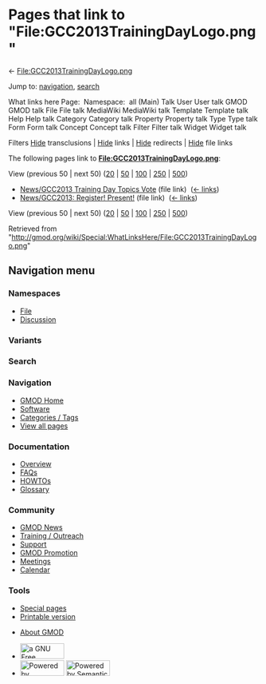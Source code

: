 <div id="mw-page-base" class="noprint">

</div>

<div id="mw-head-base" class="noprint">

</div>

<div id="content" class="mw-body" role="main">

<span id="top"></span>

<div id="mw-js-message" style="display:none;">

</div>



# <span dir="auto">Pages that link to "File:GCC2013TrainingDayLogo.png"</span>

<div id="bodyContent">

<div id="contentSub">

←
[File:GCC2013TrainingDayLogo.png](/wiki/File:GCC2013TrainingDayLogo.png "File:GCC2013TrainingDayLogo.png")

</div>

<div id="jump-to-nav" class="mw-jump">

Jump to: [navigation](#mw-navigation), [search](#p-search)

</div>

<div id="mw-content-text">

What links here Page:  Namespace:  all (Main) Talk User User talk GMOD
GMOD talk File File talk MediaWiki MediaWiki talk Template Template talk
Help Help talk Category Category talk Property Property talk Type Type
talk Form Form talk Concept Concept talk Filter Filter talk Widget
Widget talk

Filters
[Hide](/mediawiki/index.php?title=Special:WhatLinksHere/File:GCC2013TrainingDayLogo.png&hidetrans=1 "Special:WhatLinksHere/File:GCC2013TrainingDayLogo.png")
transclusions \|
[Hide](/mediawiki/index.php?title=Special:WhatLinksHere/File:GCC2013TrainingDayLogo.png&hidelinks=1 "Special:WhatLinksHere/File:GCC2013TrainingDayLogo.png")
links \|
[Hide](/mediawiki/index.php?title=Special:WhatLinksHere/File:GCC2013TrainingDayLogo.png&hideredirs=1 "Special:WhatLinksHere/File:GCC2013TrainingDayLogo.png")
redirects \|
[Hide](/mediawiki/index.php?title=Special:WhatLinksHere/File:GCC2013TrainingDayLogo.png&hideimages=1 "Special:WhatLinksHere/File:GCC2013TrainingDayLogo.png")
file links

The following pages link to
**[File:GCC2013TrainingDayLogo.png](/wiki/File:GCC2013TrainingDayLogo.png "File:GCC2013TrainingDayLogo.png")**:

View (previous 50 \| next 50)
([20](/mediawiki/index.php?title=Special:WhatLinksHere/File:GCC2013TrainingDayLogo.png&limit=20 "Special:WhatLinksHere/File:GCC2013TrainingDayLogo.png")
\|
[50](/mediawiki/index.php?title=Special:WhatLinksHere/File:GCC2013TrainingDayLogo.png&limit=50 "Special:WhatLinksHere/File:GCC2013TrainingDayLogo.png")
\|
[100](/mediawiki/index.php?title=Special:WhatLinksHere/File:GCC2013TrainingDayLogo.png&limit=100 "Special:WhatLinksHere/File:GCC2013TrainingDayLogo.png")
\|
[250](/mediawiki/index.php?title=Special:WhatLinksHere/File:GCC2013TrainingDayLogo.png&limit=250 "Special:WhatLinksHere/File:GCC2013TrainingDayLogo.png")
\|
[500](/mediawiki/index.php?title=Special:WhatLinksHere/File:GCC2013TrainingDayLogo.png&limit=500 "Special:WhatLinksHere/File:GCC2013TrainingDayLogo.png"))

- [News/GCC2013 Training Day Topics
  Vote](/wiki/News/GCC2013_Training_Day_Topics_Vote "News/GCC2013 Training Day Topics Vote")
  (file link) ‎ <span class="mw-whatlinkshere-tools">([←
  links](/mediawiki/index.php?title=Special:WhatLinksHere&target=News%2FGCC2013+Training+Day+Topics+Vote "Special:WhatLinksHere"))</span>
- [News/GCC2013: Register!
  Present!](/wiki/News/GCC2013:_Register!_Present! "News/GCC2013: Register! Present!")
  (file link) ‎ <span class="mw-whatlinkshere-tools">([←
  links](/mediawiki/index.php?title=Special:WhatLinksHere&target=News%2FGCC2013%3A+Register%21+Present%21 "Special:WhatLinksHere"))</span>

View (previous 50 \| next 50)
([20](/mediawiki/index.php?title=Special:WhatLinksHere/File:GCC2013TrainingDayLogo.png&limit=20 "Special:WhatLinksHere/File:GCC2013TrainingDayLogo.png")
\|
[50](/mediawiki/index.php?title=Special:WhatLinksHere/File:GCC2013TrainingDayLogo.png&limit=50 "Special:WhatLinksHere/File:GCC2013TrainingDayLogo.png")
\|
[100](/mediawiki/index.php?title=Special:WhatLinksHere/File:GCC2013TrainingDayLogo.png&limit=100 "Special:WhatLinksHere/File:GCC2013TrainingDayLogo.png")
\|
[250](/mediawiki/index.php?title=Special:WhatLinksHere/File:GCC2013TrainingDayLogo.png&limit=250 "Special:WhatLinksHere/File:GCC2013TrainingDayLogo.png")
\|
[500](/mediawiki/index.php?title=Special:WhatLinksHere/File:GCC2013TrainingDayLogo.png&limit=500 "Special:WhatLinksHere/File:GCC2013TrainingDayLogo.png"))

</div>

<div class="printfooter">

Retrieved from
"<http://gmod.org/wiki/Special:WhatLinksHere/File:GCC2013TrainingDayLogo.png>"

</div>

<div id="catlinks" class="catlinks catlinks-allhidden">

</div>

<div class="visualClear">

</div>

</div>

</div>

<div id="mw-navigation">

## Navigation menu

<div id="mw-head">



<div id="left-navigation">

<div id="p-namespaces" class="vectorTabs" role="navigation"
aria-labelledby="p-namespaces-label">

### Namespaces

- <span id="ca-nstab-image"><a href="/wiki/File:GCC2013TrainingDayLogo.png" accesskey="c"
  title="View the file page [c]">File</a></span>
- <span id="ca-talk"><a
  href="/mediawiki/index.php?title=File_talk:GCC2013TrainingDayLogo.png&amp;action=edit&amp;redlink=1"
  accesskey="t"
  title="Discussion about the content page [t]">Discussion</a></span>

</div>

<div id="p-variants" class="vectorMenu emptyPortlet" role="navigation"
aria-labelledby="p-variants-label">

### 

### Variants[](#)

<div class="menu">

</div>

</div>

</div>

<div id="right-navigation">





</div>

<div id="p-search" role="search">

### Search

<div id="simpleSearch">

</div>

</div>

</div>

</div>

<div id="mw-panel">

<div id="p-logo" role="banner">

<a href="/wiki/Main_Page"
style="background-image: url(http://gmod.org/images/GMOD-cogs.png);"
title="Visit the main page"></a>

</div>

<div id="p-Navigation" class="portal" role="navigation"
aria-labelledby="p-Navigation-label">

### Navigation

<div class="body">

- <span id="n-GMOD-Home">[GMOD Home](/wiki/Main_Page)</span>
- <span id="n-Software">[Software](/wiki/GMOD_Components)</span>
- <span id="n-Categories-.2F-Tags">[Categories /
  Tags](/wiki/Categories)</span>
- <span id="n-View-all-pages">[View all
  pages](/wiki/Special:AllPages)</span>

</div>

</div>

<div id="p-Documentation" class="portal" role="navigation"
aria-labelledby="p-Documentation-label">

### Documentation

<div class="body">

- <span id="n-Overview">[Overview](/wiki/Overview)</span>
- <span id="n-FAQs">[FAQs](/wiki/Category:FAQ)</span>
- <span id="n-HOWTOs">[HOWTOs](/wiki/Category:HOWTO)</span>
- <span id="n-Glossary">[Glossary](/wiki/Glossary)</span>

</div>

</div>

<div id="p-Community" class="portal" role="navigation"
aria-labelledby="p-Community-label">

### Community

<div class="body">

- <span id="n-GMOD-News">[GMOD News](/wiki/GMOD_News)</span>
- <span id="n-Training-.2F-Outreach">[Training /
  Outreach](/wiki/Training_and_Outreach)</span>
- <span id="n-Support">[Support](/wiki/Support)</span>
- <span id="n-GMOD-Promotion">[GMOD
  Promotion](/wiki/GMOD_Promotion)</span>
- <span id="n-Meetings">[Meetings](/wiki/Meetings)</span>
- <span id="n-Calendar">[Calendar](/wiki/Calendar)</span>

</div>

</div>

<div id="p-tb" class="portal" role="navigation"
aria-labelledby="p-tb-label">

### Tools

<div class="body">

- <span id="t-specialpages"><a href="/wiki/Special:SpecialPages" accesskey="q"
  title="A list of all special pages [q]">Special pages</a></span>
- <span id="t-print"><a
  href="/mediawiki/index.php?title=Special:WhatLinksHere/File:GCC2013TrainingDayLogo.png&amp;printable=yes"
  rel="alternate" accesskey="p"
  title="Printable version of this page [p]">Printable version</a></span>

</div>

</div>

</div>

</div>

<div id="footer" role="contentinfo">

- <span id="footer-places-about">[About
  GMOD](/wiki/GMOD:About "GMOD:About")</span>

<!-- -->

- <span id="footer-copyrightico">[<img src="http://www.gnu.org/graphics/gfdl-logo-small.png" width="88"
  height="31" alt="a GNU Free Documentation License" />](http://www.gnu.org/licenses/fdl-1.3.html)</span>
- <span id="footer-poweredbyico">[<img src="/mediawiki/skins/common/images/poweredby_mediawiki_88x31.png"
  width="88" height="31" alt="Powered by MediaWiki" />](//www.mediawiki.org/)
  [<img
  src="/mediawiki/extensions/SemanticMediaWiki/includes/../resources/images/smw_button.png"
  width="88" height="31" alt="Powered by Semantic MediaWiki" />](https://www.semantic-mediawiki.org/wiki/Semantic_MediaWiki)</span>

<div style="clear:both">

</div>

</div>
